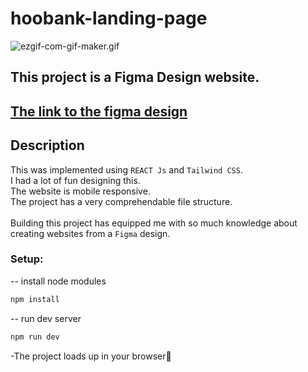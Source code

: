# hoobank-landing-page

![ezgif-com-gif-maker.gif](https://i.postimg.cc/2SWpx2vb/ezgif-com-gif-maker.gif)

## This project is a Figma Design website.

## [The link to the figma design](https://www.figma.com/file/bUGIPys15E78w9bs1l4tgS/HooBank?type=design&node-id=310%3A486&mode=design&t=tGsgxSEPoE8ylgLy-1)

## Description

This was implemented using `REACT Js` and `Tailwind CSS`.<br>I had a lot of fun designing this.<br>The website is mobile responsive.<br>The project has a very comprehendable file structure.<br><br>Building this project has equipped me with so much knowledge about creating websites from a `Figma` design.

### Setup:

-- install node modules

```sh
npm install
```

-- run dev server

```sh
npm run dev
```

-The project loads up in your browser🌟
